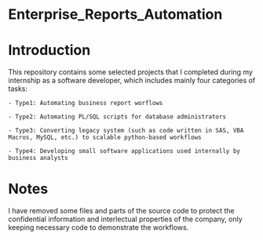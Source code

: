# Enterprise_Reports_Automation

# Introduction
This repository contains some selected projects that I completed during my internship as a software developer, which includes mainly four categories of tasks:

    - Type1: Automating business report worflows

    - Type2: Automating PL/SQL scripts for database administrators

    - Type3: Converting legacy system (such as code written in SAS, VBA Macros, MySQL, etc.) to scalable python-based workflows

    - Type4: Developing small software applications used internally by business analysts

# Notes
I have removed some files and parts of the source code to protect the confidential information and interlectual properties of the company, only keeping necessary code to demonstrate the workflows.